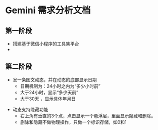 # Gemini 需求分析文档
## 第一阶段
* 搭建基于微信小程序的工具集平台
* 
## 第二阶段
* 发一条图文动态，并在动态的底部显示日期
  + 日期机制为：24小时之内为“多少小时前”
  + 大于24小时，显示“多少天前”
  + 大于30天 ，显示具体年月日

+ 动态支持隐藏功能
  + 右上角有垂直的3个点，点击显示一个悬浮层，里面显示隐藏和删除。
  + 删除和隐藏不做物理操作，只做一个标识存储，如0和1
  


